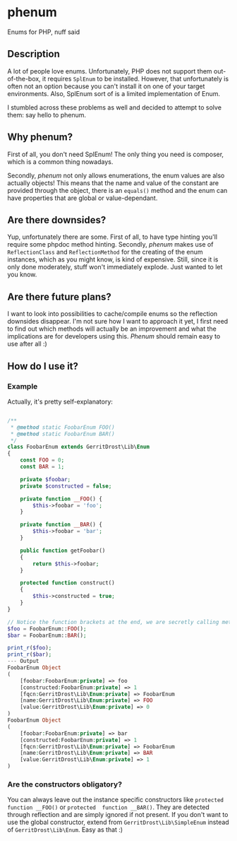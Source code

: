 # phenum
Enums for PHP, nuff said

## Description
A lot of people love enums. Unfortunately, PHP does not support them out-of-the-box, it requires `SplEnum` to be installed. However, that unfortunately is often not an option because you can't install it on one of your target environments. Also, SplEnum sort of is a limited implementation of Enum.

I stumbled across these problems as well and decided to attempt to solve them: say hello to phenum.

## Why phenum?
First of all, you don't need SplEnum! The only thing you need is composer, which is a common thing nowadays.

Secondly, *phenum* not only allows enumerations, the enum values are also actually objects! This means that the name and value of the constant are provided through the object, there is an `equals()` method and the enum can have properties that are global or value-dependant.

## Are there downsides?
Yup, unfortunately there are some. First of all, to have type hinting you'll require some phpdoc method hinting. Secondly, *phenum* makes use of `ReflectionClass` and `ReflectionMethod` for the creating of the enum instances, which as you might know, is kind of expensive. Still, since it is only done moderately, stuff won't immediately explode. Just wanted to let you know.

## Are there future plans?
I want to look into possibilities to cache/compile enums so the reflection downsides disappear. I'm not sure how I want to approach it yet, I first need to find out which methods will actually be an improvement and what the implications are for developers using this. *Phenum* should remain easy to use after all :)

## How do I use it?

### Example
Actually, it's pretty self-explanatory:
```php

/**
 * @method static FoobarEnum FOO()
 * @method static FoobarEnum BAR()
 */
class FoobarEnum extends GerritDrost\Lib\Enum
{
    const FOO = 0;
    const BAR = 1;

    private $foobar;
    private $constructed = false;

    private function __FOO() {
        $this->foobar = 'foo';
    }

    private function __BAR() {
        $this->foobar = 'bar';
    }

    public function getFoobar()
    {
        return $this->foobar;
    }

    protected function construct()
    {
        $this->constructed = true;
    }
}

// Notice the function brackets at the end, we are secretly calling methods here
$foo = FoobarEnum::FOO();
$bar = FoobarEnum::BAR();

print_r($foo);
print_r($bar);
--- Output
FoobarEnum Object
(
    [foobar:FoobarEnum:private] => foo
    [constructed:FoobarEnum:private] => 1
    [fqcn:GerritDrost\Lib\Enum:private] => FoobarEnum
    [name:GerritDrost\Lib\Enum:private] => FOO
    [value:GerritDrost\Lib\Enum:private] => 0
) 
FoobarEnum Object
(
    [foobar:FoobarEnum:private] => bar
    [constructed:FoobarEnum:private] => 1
    [fqcn:GerritDrost\Lib\Enum:private] => FoobarEnum
    [name:GerritDrost\Lib\Enum:private] => BAR
    [value:GerritDrost\Lib\Enum:private] => 1
)
```

### Are the constructors obligatory?
You can always leave out the instance specific constructors like `protected function __FOO()` or `protected  function __BAR()`. They are detected through reflection and are simply ignored if not present. If you don't want to use the global constructor, extend from `GerritDrost\Lib\SimpleEnum` instead of `GerritDrost\Lib\Enum`. Easy as that :)
